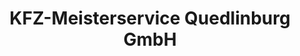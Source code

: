 ---
title: "KFZ-Meisterservice Quedlinburg GmbH"
url: /quedlinburg/kfz-meisterservice-quedlinburg-gmbh/
shop: Autowerkstatt
---